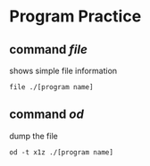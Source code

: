 # Program Practice

## command _file_
shows simple file information
~~~
file ./[program name]
~~~

## command _od_
dump the file
~~~
od -t x1z ./[program name]
~~~
